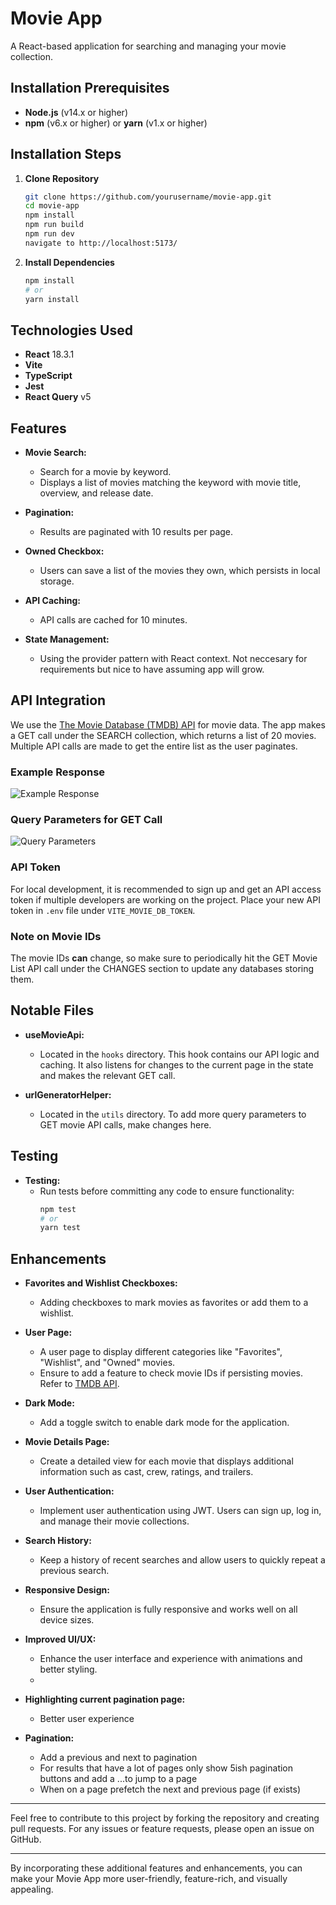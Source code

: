 # Movie App

A React-based application for searching and managing your movie collection.

## Installation Prerequisites

- **Node.js** (v14.x or higher)
- **npm** (v6.x or higher) or **yarn** (v1.x or higher)

## Installation Steps

1. **Clone Repository**
    ```bash
    git clone https://github.com/yourusername/movie-app.git
    cd movie-app
    npm install
    npm run build
    npm run dev
    navigate to http://localhost:5173/
    ```

2. **Install Dependencies**
    ```bash
    npm install
    # or
    yarn install
    ```

## Technologies Used

- **React** 18.3.1
- **Vite**
- **TypeScript**
- **Jest**
- **React Query** v5

## Features

- **Movie Search:** 
  - Search for a movie by keyword.
  - Displays a list of movies matching the keyword with movie title, overview, and release date.

- **Pagination:** 
  - Results are paginated with 10 results per page.

- **Owned Checkbox:** 
  - Users can save a list of the movies they own, which persists in local storage.

- **API Caching:** 
  - API calls are cached for 10 minutes.

- **State Management:** 
  - Using the provider pattern with React context. Not neccesary for requirements but nice to have assuming app will grow.

## API Integration

We use the [The Movie Database (TMDB) API](https://developer.themoviedb.org/reference/search-movie) for movie data. The app makes a GET call under the SEARCH collection, which returns a list of 20 movies. Multiple API calls are made to get the entire list as the user paginates.

### Example Response

![Example Response](https://github.com/user-attachments/assets/292de4eb-e25e-4ef2-8f15-1c1d46b21e62)

### Query Parameters for GET Call

![Query Parameters](https://github.com/user-attachments/assets/8edac1c0-0798-4d56-b537-e70e898c5c6b)

### API Token

For local development, it is recommended to sign up and get an API access token if multiple developers are working on the project. Place your new API token in `.env` file under `VITE_MOVIE_DB_TOKEN`.

### Note on Movie IDs

The movie IDs **can** change, so make sure to periodically hit the GET Movie List API call under the CHANGES section to update any databases storing them.

## Notable Files

- **useMovieApi:** 
  - Located in the `hooks` directory. This hook contains our API logic and caching. It also listens for changes to the current page in the state and makes the relevant GET call.

- **urlGeneratorHelper:** 
  - Located in the `utils` directory. To add more query parameters to GET movie API calls, make changes here.

## Testing

- **Testing:**
  - Run tests before committing any code to ensure functionality:
    ```bash
    npm test
    # or
    yarn test
    ```

## Enhancements

- **Favorites and Wishlist Checkboxes:** 
  - Adding checkboxes to mark movies as favorites or add them to a wishlist.

- **User Page:** 
  - A user page to display different categories like "Favorites", "Wishlist", and "Owned" movies.
  - Ensure to add a feature to check movie IDs if persisting movies. Refer to [TMDB API](https://developer.themoviedb.org/reference/changes-movie-list).

- **Dark Mode:** 
  - Add a toggle switch to enable dark mode for the application.

- **Movie Details Page:** 
  - Create a detailed view for each movie that displays additional information such as cast, crew, ratings, and trailers.

- **User Authentication:** 
  - Implement user authentication using JWT. Users can sign up, log in, and manage their movie collections.

- **Search History:** 
  - Keep a history of recent searches and allow users to quickly repeat a previous search.

- **Responsive Design:** 
  - Ensure the application is fully responsive and works well on all device sizes.

- **Improved UI/UX:** 
  - Enhance the user interface and experience with animations and better styling.
  - 
- **Highlighting current pagination page:** 
  - Better user experience
    
- **Pagination:**
  - Add a previous and next to pagination
  - For results that have a lot of pages only show 5ish pagination buttons and add a ...to jump to a page
  - When on a page prefetch the next and previous page (if exists) 
---

Feel free to contribute to this project by forking the repository and creating pull requests. For any issues or feature requests, please open an issue on GitHub.

---

By incorporating these additional features and enhancements, you can make your Movie App more user-friendly, feature-rich, and visually appealing.
